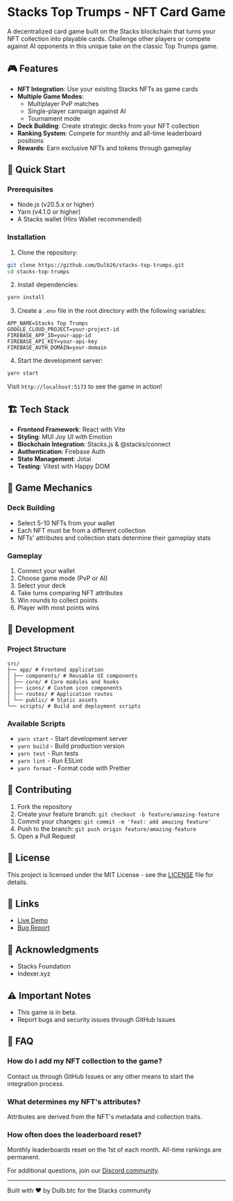# Stacks Top Trumps - NFT Card Game

A decentralized card game built on the Stacks blockchain that turns your NFT collection into playable cards. Challenge other players or compete against AI opponents in this unique take on the classic Top Trumps game.

## 🎮 Features

- **NFT Integration**: Use your existing Stacks NFTs as game cards
- **Multiple Game Modes**:
  - Multiplayer PvP matches
  - Single-player campaign against AI
  - Tournament mode
- **Deck Building**: Create strategic decks from your NFT collection
- **Ranking System**: Compete for monthly and all-time leaderboard positions
- **Rewards**: Earn exclusive NFTs and tokens through gameplay

## 🚀 Quick Start

### Prerequisites

- Node.js (v20.5.x or higher)
- Yarn (v4.1.0 or higher)
- A Stacks wallet (Hiro Wallet recommended)

### Installation

1. Clone the repository:

```bash
git clone https://github.com/Dulb26/stacks-top-trumps.git
cd stacks-top-trumps
```

2. Install dependencies:

```bash
yarn install
```

3. Create a `.env` file in the root directory with the following variables:

```env
APP_NAME=Stacks Top Trumps
GOOGLE_CLOUD_PROJECT=your-project-id
FIREBASE_APP_ID=your-app-id
FIREBASE_API_KEY=your-api-key
FIREBASE_AUTH_DOMAIN=your-domain
```

4. Start the development server:

```bash
yarn start
```

Visit `http://localhost:5173` to see the game in action!

## 🏗️ Tech Stack

- **Frontend Framework**: React with Vite
- **Styling**: MUI Joy UI with Emotion
- **Blockchain Integration**: Stacks.js & @stacks/connect
- **Authentication**: Firebase Auth
- **State Management**: Jotai
- **Testing**: Vitest with Happy DOM

## 🎯 Game Mechanics

### Deck Building

- Select 5-10 NFTs from your wallet
- Each NFT must be from a different collection
- NFTs' attributes and collection stats determine their gameplay stats

### Gameplay

1. Connect your wallet
2. Choose game mode (PvP or AI)
3. Select your deck
4. Take turns comparing NFT attributes
5. Win rounds to collect points
6. Player with most points wins

## 🔧 Development

### Project Structure

```
src/
├── app/ # Frontend application
│ ├── components/ # Reusable UI components
│ ├── core/ # Core modules and hooks
│ ├── icons/ # Custom icon components
│ ├── routes/ # Application routes
│ └── public/ # Static assets
└── scripts/ # Build and deployment scripts
```

### Available Scripts

- `yarn start` - Start development server
- `yarn build` - Build production version
- `yarn test` - Run tests
- `yarn lint` - Run ESLint
- `yarn format` - Format code with Prettier

## 🤝 Contributing

1. Fork the repository
2. Create your feature branch: `git checkout -b feature/amazing-feature`
3. Commit your changes: `git commit -m 'feat: add amazing feature'`
4. Push to the branch: `git push origin feature/amazing-feature`
5. Open a Pull Request

## 📄 License

This project is licensed under the MIT License - see the [LICENSE](LICENSE) file for details.

## 🔗 Links

- [Live Demo](https://stackstrumps.com)
- [Bug Report](https://github.com/Dulb26/stacks-top-trumps/issues)

## 🙏 Acknowledgments

- Stacks Foundation
- Indexer.xyz

## ⚠️ Important Notes

- This game is in beta.
- Report bugs and security issues through GitHub Issues

## 🤔 FAQ

### How do I add my NFT collection to the game?

Contact us through GitHub Issues or any other means to start the integration process.

### What determines my NFT's attributes?

Attributes are derived from the NFT's metadata and collection traits.

### How often does the leaderboard reset?

Monthly leaderboards reset on the 1st of each month. All-time rankings are permanent.

For additional questions, join our [Discord community]().

---

Built with ❤️ by Dulb.btc for the Stacks community
